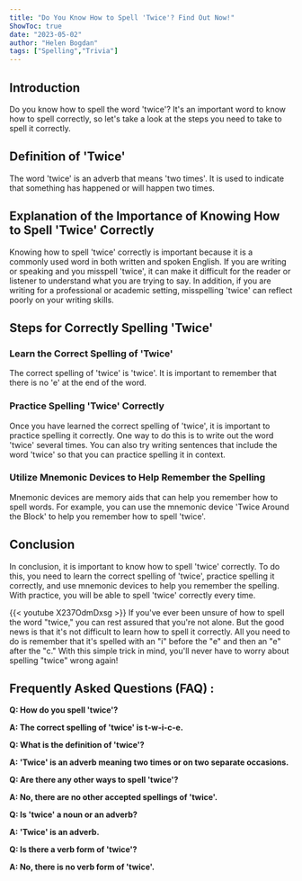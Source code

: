 ```yaml
---
title: "Do You Know How to Spell 'Twice'? Find Out Now!"
ShowToc: true 
date: "2023-05-02"
author: "Helen Bogdan" 
tags: ["Spelling","Trivia"]
---
```

## Introduction
Do you know how to spell the word 'twice'? It's an important word to know how to spell correctly, so let's take a look at the steps you need to take to spell it correctly.

## Definition of 'Twice'
The word 'twice' is an adverb that means 'two times'. It is used to indicate that something has happened or will happen two times.

## Explanation of the Importance of Knowing How to Spell 'Twice' Correctly
Knowing how to spell 'twice' correctly is important because it is a commonly used word in both written and spoken English. If you are writing or speaking and you misspell 'twice', it can make it difficult for the reader or listener to understand what you are trying to say. In addition, if you are writing for a professional or academic setting, misspelling 'twice' can reflect poorly on your writing skills.

## Steps for Correctly Spelling 'Twice'

### Learn the Correct Spelling of 'Twice'
The correct spelling of 'twice' is 'twice'. It is important to remember that there is no 'e' at the end of the word.

### Practice Spelling 'Twice' Correctly
Once you have learned the correct spelling of 'twice', it is important to practice spelling it correctly. One way to do this is to write out the word 'twice' several times. You can also try writing sentences that include the word 'twice' so that you can practice spelling it in context.

### Utilize Mnemonic Devices to Help Remember the Spelling
Mnemonic devices are memory aids that can help you remember how to spell words. For example, you can use the mnemonic device 'Twice Around the Block' to help you remember how to spell 'twice'.

## Conclusion
In conclusion, it is important to know how to spell 'twice' correctly. To do this, you need to learn the correct spelling of 'twice', practice spelling it correctly, and use mnemonic devices to help you remember the spelling. With practice, you will be able to spell 'twice' correctly every time.

{{< youtube X237OdmDxsg >}} 
If you've ever been unsure of how to spell the word "twice," you can rest assured that you're not alone. But the good news is that it's not difficult to learn how to spell it correctly. All you need to do is remember that it's spelled with an "i" before the "e" and then an "e" after the "c." With this simple trick in mind, you'll never have to worry about spelling "twice" wrong again!

## Frequently Asked Questions (FAQ) :
**Q: How do you spell 'twice'?**

**A: The correct spelling of 'twice' is t-w-i-c-e.**

**Q: What is the definition of 'twice'?**

**A: 'Twice' is an adverb meaning two times or on two separate occasions.**

**Q: Are there any other ways to spell 'twice'?**

**A: No, there are no other accepted spellings of 'twice'.**

**Q: Is 'twice' a noun or an adverb?**

**A: 'Twice' is an adverb.**

**Q: Is there a verb form of 'twice'?**

**A: No, there is no verb form of 'twice'.**





